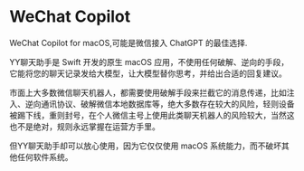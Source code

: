 # WeChat Copilot
WeChat Copilot for macOS,可能是微信接入 ChatGPT 的最佳选择.

YY聊天助手是 Swift 开发的原生 macOS 应用，不使用任何破解、逆向的手段，它能将您的聊天记录发给大模型，让大模型替你思考，并给出合适的回复建议。

市面上大多数微信聊天机器人，都需要使用破解手段来拦截它的消息传递，比如注入、逆向通讯协议、破解微信本地数据库等，绝大多数存在较大的风险，轻则设备被踢下线，重则封号，在个人微信主号上使用此类聊天机器人的风险较大，当然这也不是绝对，规则永远掌握在运营方手里。

但YY聊天助手却可以放心使用，因为它仅仅使用 macOS 系统能力，而不破坏其他任何软件系统。

